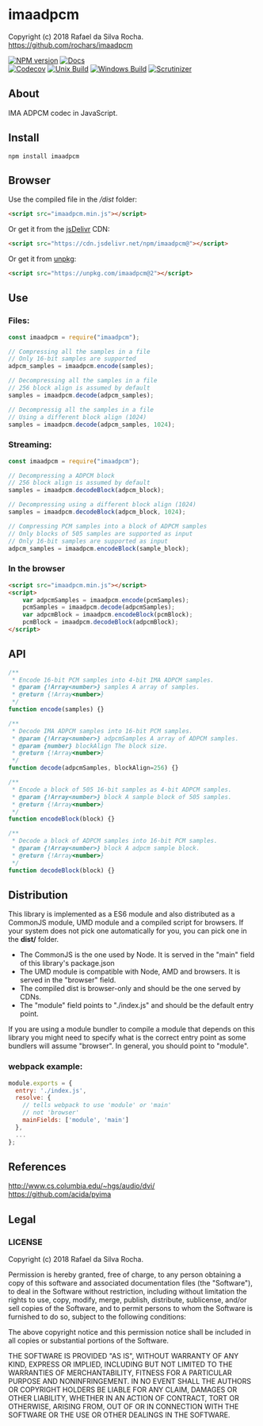 # imaadpcm
Copyright (c) 2018 Rafael da Silva Rocha.  
https://github.com/rochars/imaadpcm

[![NPM version](https://img.shields.io/npm/v/imaadpcm.svg?style=for-the-badge)](https://www.npmjs.com/package/imaadpcm) [![Docs](https://img.shields.io/badge/docs-online-blue.svg?style=for-the-badge)](https://rochars.github.io/imaadpcm/index.html)  
[![Codecov](https://img.shields.io/codecov/c/github/rochars/imaadpcm.svg?style=flat-square)](https://codecov.io/gh/rochars/imaadpcm) [![Unix Build](https://img.shields.io/travis/rochars/imaadpcm.svg?style=flat-square)](https://travis-ci.org/rochars/imaadpcm) [![Windows Build](https://img.shields.io/appveyor/ci/rochars/imaadpcm.svg?style=flat-square&logo=appveyor)](https://ci.appveyor.com/project/rochars/imaadpcm) [![Scrutinizer](https://img.shields.io/scrutinizer/g/rochars/imaadpcm.svg?style=flat-square&logo=scrutinizer)](https://scrutinizer-ci.com/g/rochars/imaadpcm/)

## About
IMA ADPCM codec in JavaScript.

## Install
```
npm install imaadpcm
```

## Browser
Use the compiled file in the */dist* folder:
```html
<script src="imaadpcm.min.js"></script>
```

Or get it from the [jsDelivr](https://www.jsdelivr.com) CDN:
```html
<script src="https://cdn.jsdelivr.net/npm/imaadpcm@"></script>
```

Or get it from [unpkg](https://www.unpkg.com):
```html
<script src="https://unpkg.com/imaadpcm@2"></script>
```

## Use

### Files:
```javascript
const imaadpcm = require("imaadpcm");

// Compressing all the samples in a file
// Only 16-bit samples are supported
adpcm_samples = imaadpcm.encode(samples);

// Decompressing all the samples in a file
// 256 block align is assumed by default
samples = imaadpcm.decode(adpcm_samples);

// Decompressig all the samples in a file
// Using a different block align (1024)
samples = imaadpcm.decode(adpcm_samples, 1024);
```

### Streaming:
```javascript
const imaadpcm = require("imaadpcm");

// Decompressing a ADPCM block
// 256 block align is assumed by default
samples = imaadpcm.decodeBlock(adpcm_block);

// Decompressing using a different block align (1024)
samples = imaadpcm.decodeBlock(adpcm_block, 1024);

// Compressing PCM samples into a block of ADPCM samples
// Only blocks of 505 samples are supported as input
// Only 16-bit samples are supported as input
adpcm_samples = imaadpcm.encodeBlock(sample_block);

```

### In the browser
```html
<script src="imaadpcm.min.js"></script>
<script>
    var adpcmSamples = imaadpcm.encode(pcmSamples);
    pcmSamples = imaadpcm.decode(adpcmSamples);
    var adpcmBlock = imaadpcm.encodeBlock(pcmBlock);
    pcmBlock = imaadpcm.decodeBlock(adpcmBlock);
</script>
```

## API
```javascript
/**
 * Encode 16-bit PCM samples into 4-bit IMA ADPCM samples.
 * @param {!Array<number>} samples A array of samples.
 * @return {!Array<number>}
 */
function encode(samples) {}

/**
 * Decode IMA ADPCM samples into 16-bit PCM samples.
 * @param {!Array<number>} adpcmSamples A array of ADPCM samples.
 * @param {number} blockAlign The block size.
 * @return {!Array<number>}
 */
function decode(adpcmSamples, blockAlign=256) {}

/**
 * Encode a block of 505 16-bit samples as 4-bit ADPCM samples.
 * @param {!Array<number>} block A sample block of 505 samples.
 * @return {!Array<number>}
 */
function encodeBlock(block) {}

/**
 * Decode a block of ADPCM samples into 16-bit PCM samples.
 * @param {!Array<number>} block A adpcm sample block.
 * @return {!Array<number>}
 */
function decodeBlock(block) {}
```

## Distribution
This library is implemented as a ES6 module and also distributed as a CommonJS module, UMD module and a compiled script for browsers. If your system does not pick one automatically for you, you can pick one in the **dist/** folder.
- The CommonJS is the one used by Node. It is served in the "main" field of this library's package.json
- The UMD module is compatible with Node, AMD and browsers. It is served in the "browser" field.
- The compiled dist is browser-only and should be the one served by CDNs.
- The "module" field points to "./index.js" and should be the default entry point.

If you are using a module bundler to compile a module that depends on this library you might need to specify what is the correct entry point as some bundlers will assume "browser". In general, you should point to "module".

### webpack example:
```javascript
module.exports = {
  entry: './index.js',
  resolve: {
    // tells webpack to use 'module' or 'main'
    // not 'browser'
    mainFields: ['module', 'main']
  },
  ...
};
```

## References
http://www.cs.columbia.edu/~hgs/audio/dvi/  
https://github.com/acida/pyima

## Legal

### LICENSE
Copyright (c) 2018 Rafael da Silva Rocha.

Permission is hereby granted, free of charge, to any person obtaining
a copy of this software and associated documentation files (the
"Software"), to deal in the Software without restriction, including
without limitation the rights to use, copy, modify, merge, publish,
distribute, sublicense, and/or sell copies of the Software, and to
permit persons to whom the Software is furnished to do so, subject to
the following conditions:

The above copyright notice and this permission notice shall be
included in all copies or substantial portions of the Software.

THE SOFTWARE IS PROVIDED "AS IS", WITHOUT WARRANTY OF ANY KIND,
EXPRESS OR IMPLIED, INCLUDING BUT NOT LIMITED TO THE WARRANTIES OF
MERCHANTABILITY, FITNESS FOR A PARTICULAR PURPOSE AND
NONINFRINGEMENT. IN NO EVENT SHALL THE AUTHORS OR COPYRIGHT HOLDERS BE
LIABLE FOR ANY CLAIM, DAMAGES OR OTHER LIABILITY, WHETHER IN AN ACTION
OF CONTRACT, TORT OR OTHERWISE, ARISING FROM, OUT OF OR IN CONNECTION
WITH THE SOFTWARE OR THE USE OR OTHER DEALINGS IN THE SOFTWARE.
